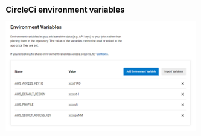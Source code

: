 ## CircleCi environment variables 

![CircleCi environment variables](https://github.com/HusseinSamy/Nano-degree-graduation-project/blob/Hussein/Screenshots/CircleCi-env-variables.PNG)
